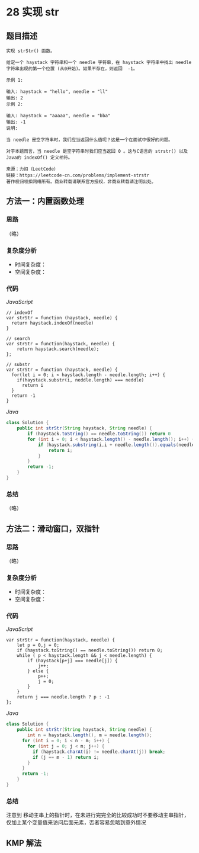 # 28 实现 str

## 题目描述

```
实现 strStr() 函数。

给定一个 haystack 字符串和一个 needle 字符串，在 haystack 字符串中找出 needle 字符串出现的第一个位置 (从0开始)。如果不存在，则返回  -1。

示例 1:

输入: haystack = "hello", needle = "ll"
输出: 2
示例 2:

输入: haystack = "aaaaa", needle = "bba"
输出: -1
说明:

当 needle 是空字符串时，我们应当返回什么值呢？这是一个在面试中很好的问题。

对于本题而言，当 needle 是空字符串时我们应当返回 0 。这与C语言的 strstr() 以及 Java的 indexOf() 定义相符。

来源：力扣（LeetCode）
链接：https://leetcode-cn.com/problems/implement-strstr
著作权归领扣网络所有。商业转载请联系官方授权，非商业转载请注明出处。
```

## 方法一：内置函数处理

### 思路

（略）

### 复杂度分析

- 时间复杂度：
- 空间复杂度：

### 代码

*JavaScript*

```JS
// indexOf
var strStr = function (haystack, needle) {
  return haystack.indexOf(needle)
}

// search
var strStr = function(haystack, needle) {
    return haystack.search(needle);
};

// substr
var strStr = function (haystack, needle) {
  for(let i = 0; i < haystack.length - needle.length; i++) {
    if(haystack.substr(i, neddle.length) === neddle) 
      return i
  }
  return -1
}
```

*Java*

```Java
class Solution {
    public int strStr(String haystack, String needle) {
        if (haystack.toString() == needle.toString()) return 0
        for (int i = 0; i < haystack.length() - needle.length(); i++) {
            if (haystack.substring(i,i + needle.length()).equals(needle)) {
                return i;
            }
        }
        return -1;
    }
}
```

### **总结**

（略）



## 方法二：滑动窗口，双指针

### 思路

（略）

### 复杂度分析

- 时间复杂度：
- 空间复杂度：

### 代码

*JavaScript*

```JS
var strStr = function(haystack, needle) {
    let p = 0,j = 0;
    if (haystack.toString() == needle.toString()) return 0;
    while ( p < haystack.length && j < needle.length) {
        if (haystack[p+j] === needle[j]) {
            j++;
        } else {
            p++;
            j = 0;
        }
    }
    return j === needle.length ? p : -1
};
```

*Java*

```Java
class Solution {
    public int strStr(String haystack, String needle) {
    	int n = haystack.length(), m = needle.length();
      for (int i = 0; i < n - m; i++) {
        for (int j = 0; j < m; j++) {
          if (haystack.charAt(i) != needle.charAt(j)) break;
          if (j == m - 1) return i;
        } 
      }
      return -1;
    }
}
```

### **总结**

注意到 移动主串上的指针时，在未进行完完全的比较成功时不要移动主串指针，仅加上某个变量值来访问后面元素，否者容易忽略到意外情况

## **KMP 解法**

